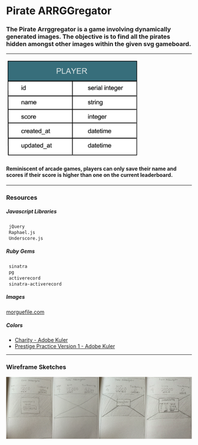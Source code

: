 # Pirate ARRGGregator
### The Pirate Arrggregator is a game involving dynamically generated images. The objective is to find all the pirates hidden amongst other images within the given svg gameboard.

----

![pirate arrggregator model](./documentation/pirArrgg_model.png)
#### Reminiscent of arcade games, players can only save their name and scores if their score is higher than one on the current leaderboard.

---

### Resources

##### Javascript Libraries 
	 jQuery
	 Raphael.js
	 Underscore.js

##### Ruby Gems
	 sinatra
	 pg
	 activerecord
	 sinatra-activerecord

##### Images
[morguefile.com](http://www.morguefile.com/)

##### Colors
* [Charity - Adobe Kuler](https://kuler.adobe.com/Charity-color-theme-4196789/edit/?copy=true&base=2&rule=Custom&selected=2&name=Copy%20of%20Charity&mode=cmyk&rgbvalues=0.8509803921568627,0.30196078431372547,0.33725490196078434,0.3764705882352941,0.7294117647058823,0.611764705882353,0.6313725490196078,0.8392156862745098,0.7098039215686275,0.9372549019607843,0.9725490196078431,0.8588235294117647,1,1,1&swatchOrder=0,1,2,3,4)  
* [Prestige Practice Version 1 - Adobe Kuler](https://kuler.adobe.com/Prestige-Practice-Version-1-color-theme-4191431/edit/?copy=true&base=2&rule=Custom&selected=4&name=Copy%20of%20Prestige%20Practice%20Version%201&mode=rgb&rgbvalues=0.6313725490196078,0.7686274509803922,0.25098039215686274,0.9176470588235294,0.6,0.17254901960784313,0.25098039215686274,0.7450980392156863,0.6784313725490196,0.8941176470588236,0.788235294117647,0.23921568627450981,0.1411764705882353,0.18823529411764706,0.2&swatchOrder=0,1,2,3,4)
	
---

### Wireframe Sketches

![pirArrgg_wireframes.png](./documentation/pirArrgg_wireframes.png)